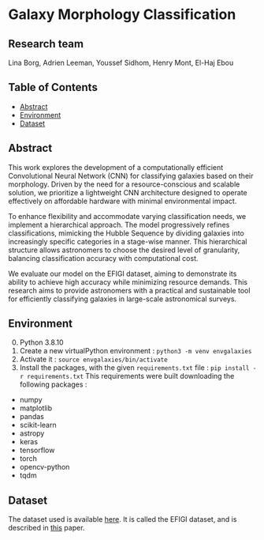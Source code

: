 # Galaxy Morphology Classification

## Research team
Lina Borg, Adrien Leeman, Youssef Sidhom, Henry Mont, El-Haj Ebou

## Table of Contents
- [Abstract](#abstract)
- [Environment](#environment)
- [Dataset](#dataset)

## Abstract
This work explores the development of a computationally efficient Convolutional Neural Network (CNN) for classifying galaxies based on their morphology. Driven by the need for a resource-conscious and scalable solution, we prioritize a lightweight CNN architecture designed to operate effectively on affordable hardware with minimal environmental impact.

To enhance flexibility and accommodate varying classification needs, we implement a hierarchical approach. The model progressively refines classifications, mimicking the Hubble Sequence by dividing galaxies into increasingly specific categories in a stage-wise manner. This hierarchical structure allows astronomers to choose the desired level of granularity, balancing classification accuracy with computational cost.

We evaluate our model on the EFIGI dataset, aiming to demonstrate
its ability to achieve high accuracy while minimizing resource demands. This research aims to provide astronomers with a practical and sustainable tool for efficiently classifying galaxies in large-scale astronomical surveys.

## Environment
0. Python 3.8.10
1. Create a new virtualPython environment : ``python3 -m venv envgalaxies``
2. Activate it : ``source envgalaxies/bin/activate``
3. Install the packages, with the given `requirements.txt` file : ``pip install -r requirements.txt``
This requirements were built downloading the following packages : 
- numpy
- matplotlib
- pandas
- scikit-learn
- astropy
- keras
- tensorflow
- torch
- opencv-python
- tqdm

## Dataset
The dataset used is available [here](https://www.astromatic.net/projects/efigi/). 
It is called the EFIGI dataset, and is described in [this](https://arxiv.org/pdf/1103.5734) paper.
